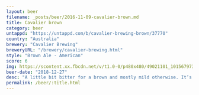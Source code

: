 ```yaml
---
layout: beer
filename: _posts/beer/2016-11-09-cavalier-brown.md
title: Cavalier brown
category: beer
untappd: "https://untappd.com/b/cavalier-brewing-brown/37770"
country: "Australia"
brewery: "Cavalier Brewing"
breweryURL: "/brewery/cavalier-brewing.html"
style: "Brown Ale - American"
score: 6
img: https://scontent.xx.fbcdn.net/v/t1.0-0/p480x480/49021101_10156797308653745_4165656993337442304_n.jpg?_nc_cat=110&_nc_ht=scontent.xx&oh=7f7d46148c501a698f34713145431622&oe=5DC232BB
beer-date: "2018-12-27"
desc: "A little bit bitter for a brown and mostly mild otherwise. It’s not a bad beer, just not what I look for"
permalink: /beer/:title.html
---
```

